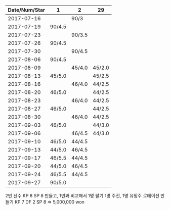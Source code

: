 Date/Num/Star   |    1    |    2    |    29     
----------------|---------|---------|---------
2017-07-16      |         |  90/3   |
2017-07-19      |  90/4.5 |         |
2017-07-23      |         |  90/3.5 |
2017-07-26      |  90/4.5 |         |
2017-07-30      |         |  90/4.5 |
2017-08-06      |  90/4.5 |         |
2017-08-09      |         |  45/4.0 |  45/2.0 
2017-08-13      |  45/5.0 |         |  45/2.5
2017-08-16      |         |  46/4.0 |  44/2.5
2017-08-20      |  46/5.0 |         |  44/2.5
2017-08-23      |         |  46/4.0 |  44/2.5
2017-08-27      |  46/5.0 |         |  44/2.5
2017-08-30      |         |  46/4.0 |  44/2.5
2017-09-03      |  46/5.0 |         |  44/3.0
2017-09-06      |         |  46/4.5 |  44/3.0
2017-09-10      |  46/5.0 |  44/4.5 |        
2017-09-13      |  44/5.0 |  46/4.5 |        
2017-09-17      |  46/5.5 |  44/4.5 |        
2017-09-20      |  44/5.0 |  46/4.5 |        
2017-09-24      |  46/5.5 |  44/4.5 |        
2017-09-27      |  90/5.0 |         |        

2번 선수 KP 8 SP 8 만들고, 1번과 비교해서 1명 팔기
1명 주전, 1명 유망주 로테이션 만들기
KP 7 DF 2 SP 8 => 5,000,000 won 
